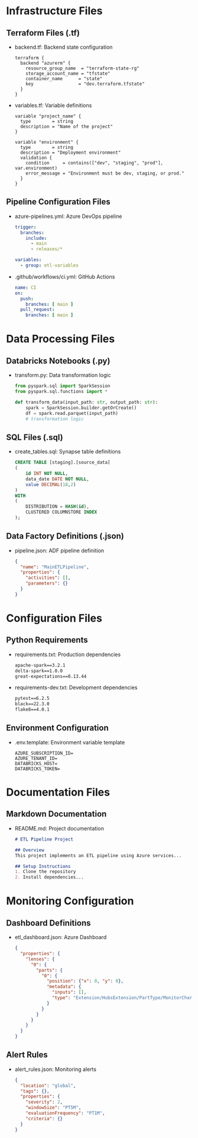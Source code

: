 # Infrastructure Files

## Terraform Files (.tf)
- backend.tf: Backend state configuration
  ```hcl
  terraform {
    backend "azurerm" {
      resource_group_name  = "terraform-state-rg"
      storage_account_name = "tfstate"
      container_name      = "state"
      key                 = "dev.terraform.tfstate"
    }
  }
  ```

- variables.tf: Variable definitions
  ```hcl
  variable "project_name" {
    type        = string
    description = "Name of the project"
  }

  variable "environment" {
    type        = string
    description = "Deployment environment"
    validation {
      condition     = contains(["dev", "staging", "prod"], var.environment)
      error_message = "Environment must be dev, staging, or prod."
    }
  }
  ```

## Pipeline Configuration Files

- azure-pipelines.yml: Azure DevOps pipeline
  ```yaml
  trigger:
    branches:
      include:
        - main
        - releases/*
  
  variables:
    - group: etl-variables
  ```

- .github/workflows/ci.yml: GitHub Actions
  ```yaml
  name: CI
  on:
    push:
      branches: [ main ]
    pull_request:
      branches: [ main ]
  ```

# Data Processing Files

## Databricks Notebooks (.py)
- transform.py: Data transformation logic
  ```python
  from pyspark.sql import SparkSession
  from pyspark.sql.functions import *

  def transform_data(input_path: str, output_path: str):
      spark = SparkSession.builder.getOrCreate()
      df = spark.read.parquet(input_path)
      # transformation logic
  ```

## SQL Files (.sql)
- create_tables.sql: Synapse table definitions
  ```sql
  CREATE TABLE [staging].[source_data]
  (
      id INT NOT NULL,
      data_date DATE NOT NULL,
      value DECIMAL(18,2)
  )
  WITH
  (
      DISTRIBUTION = HASH(id),
      CLUSTERED COLUMNSTORE INDEX
  );
  ```

## Data Factory Definitions (.json)
- pipeline.json: ADF pipeline definition
  ```json
  {
    "name": "MainETLPipeline",
    "properties": {
      "activities": [],
      "parameters": {}
    }
  }
  ```

# Configuration Files

## Python Requirements
- requirements.txt: Production dependencies
  ```txt
  apache-spark==3.2.1
  delta-spark==1.0.0
  great-expectations==0.13.44
  ```

- requirements-dev.txt: Development dependencies
  ```txt
  pytest==6.2.5
  black==22.3.0
  flake8==4.0.1
  ```

## Environment Configuration
- .env.template: Environment variable template
  ```env
  AZURE_SUBSCRIPTION_ID=
  AZURE_TENANT_ID=
  DATABRICKS_HOST=
  DATABRICKS_TOKEN=
  ```

# Documentation Files

## Markdown Documentation
- README.md: Project documentation
  ```markdown
  # ETL Pipeline Project
  
  ## Overview
  This project implements an ETL pipeline using Azure services...
  
  ## Setup Instructions
  1. Clone the repository
  2. Install dependencies...
  ```

# Monitoring Configuration

## Dashboard Definitions
- etl_dashboard.json: Azure Dashboard
  ```json
  {
    "properties": {
      "lenses": {
        "0": {
          "parts": {
            "0": {
              "position": {"x": 0, "y": 0},
              "metadata": {
                "inputs": [],
                "type": "Extension/HubsExtension/PartType/MonitorChartPart"
              }
            }
          }
        }
      }
    }
  }
  ```

## Alert Rules
- alert_rules.json: Monitoring alerts
  ```json
  {
    "location": "global",
    "tags": {},
    "properties": {
      "severity": 2,
      "windowSize": "PT5M",
      "evaluationFrequency": "PT1M",
      "criteria": {}
    }
  }
  ```